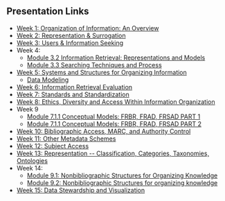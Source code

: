 ## Presentation Links

- [Week 1: Organization of Information: An Overview](https://manika-lamba.github.io/S25-LIS5043/Week-1/#/title-slide)
- [Week 2: Representation & Surrogation](https://manika-lamba.github.io/F24-LIS5043/Week-2/#/title-slide)
- [Week 3: Users & Information Seeking](https://manika-lamba.github.io/F24-LIS5043/Week-3/#/title-slide)
- Week 4:
  - [Module 3.2 Information Retrieval: Representations and Models](https://manika-lamba.github.io/F24-LIS5043/Week-4_part1/#/title-slide)
  - [Module 3.3 Searching Techniques and Process](https://manika-lamba.github.io/F24-LIS5043/Week-4_part2/#/title-slide)
- [Week 5: Systems and Structures for Organizing Information](https://manika-lamba.github.io/F24-LIS5043/Week-5/#/title-slide)
  - [Data Modeling](https://manika-lamba.github.io/F24-LIS5043/Data%20Modeling/#/title-slide)
- [Week 6: Information Retrieval Evaluation](https://manika-lamba.github.io/F24-LIS5043/Week-6/#/title-slide)
- [Week 7: Standards and Standardization](https://manika-lamba.github.io/F24-LIS5043/Week-7/#/title-slide)
- [Week 8: Ethics, Diversity and Access  Within Information Organization](https://manika-lamba.github.io/F24-LIS5043/Week-8/#/title-slide)
- Week 9
  - [Module 7.1.1 Conceptual Models: FRBR, FRAD, FRSAD PART 1](https://manika-lamba.github.io/F24-LIS5043/Week-9_part1/#/title-slide)
  - [Module 7.1.1 Conceptual Models: FRBR, FRAD, FRSAD PART 2](https://manika-lamba.github.io/F24-LIS5043/Week-9_part2/#/title-slide)
- [Week 10: Bibliographic Access, MARC, and Authority Control](https://manika-lamba.github.io/F24-LIS5043/Week-10/#/title-slide)
- [Week 11: Other Metadata Schemes](https://manika-lamba.github.io/F24-LIS5043/Week-11/#/title-slide)
- [Week 12: Subject Access](https://manika-lamba.github.io/F24-LIS5043/Week-12/#/title-slide)
- [Week 13: Representation -- Classification, Categories, Taxonomies, Ontologies ](https://manika-lamba.github.io/F24-LIS5043/Week-13/#/title-slide)
- Week 14:
    - [Module 9.1: Nonbibliographic Structures for Organizing Knowledge](https://manika-lamba.github.io/F24-LIS5043/Week-14_part1/#/title-slide)
    - [Module 9.2: Nonbibliographic Structures for organizing knowledge](https://manika-lamba.github.io/F24-LIS5043/Week-14_part2/#/title-slide)
- [Week 15: Data Stewardship and Visualization](https://manika-lamba.github.io/F24-LIS5043/Week-15/#/title-slide)
